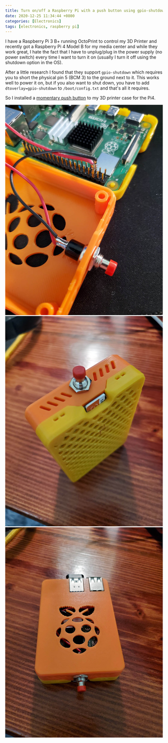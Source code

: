 ```yaml
---
title: Turn on/off a Raspberry Pi with a push button using gpio-shutdown
date: 2020-12-25 11:34:44 +0800
categories: [Electronics]
tags: [electronics, raspberry pi]
---
```


I have a Raspberry Pi 3 B+ running OctoPrint to control my 3D Printer and recently got a Raspberry Pi 4 Model B for my media center and while they work great, I hate the fact that I have to unplug/plug in the power supply (no power switch) every time I want to turn it on (usually I turn it off using the shutdown option in the OS).

After a little research I found that they support `gpio-shutdown` which requires you to short the physical pin 5 (BCM 3) to the ground next to it. This works well to power it on, but if you also want to shut down, you have to add `dtoverlay=gpio-shutdown` to `/boot/config.txt` and that's all it requires.

So I installed a [momentary push button](https://www.amazon.com/gp/product/B07Q81FXCQ/) to my 3D printer case for the Pi4.

![raspberry-pi-button](/assets/img/raspberry/RPI4-button.jpg)
![raspberry-pi-button-top](/assets/img/raspberry/RPI4-button-top.jpg)
![raspberry-pi-case](/assets/img/raspberry/RPI4-case.jpg)

